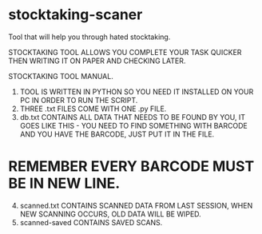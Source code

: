# stocktaking-scaner
Tool that will help you through hated stocktaking.

STOCKTAKING TOOL ALLOWS YOU COMPLETE YOUR TASK QUICKER THEN WRITING IT ON PAPER AND CHECKING LATER.

STOCKTAKING TOOL MANUAL.
1. TOOL IS WRITTEN IN PYTHON SO YOU NEED IT INSTALLED ON YOUR PC IN ORDER TO RUN THE SCRIPT.
2. THREE .txt FILES COME WITH ONE .py FILE.
3. db.txt CONTAINS ALL DATA THAT NEEDS TO BE FOUND BY YOU, IT GOES LIKE THIS - YOU NEED TO FIND SOMETHING WITH BARCODE AND YOU HAVE THE BARCODE, JUST PUT IT IN THE FILE.
# REMEMBER EVERY BARCODE MUST BE IN NEW LINE.
4. scanned.txt CONTAINS SCANNED DATA FROM LAST SESSION, WHEN NEW SCANNING OCCURS, OLD DATA WILL BE WIPED.
5. scanned-saved CONTAINS SAVED SCANS.


